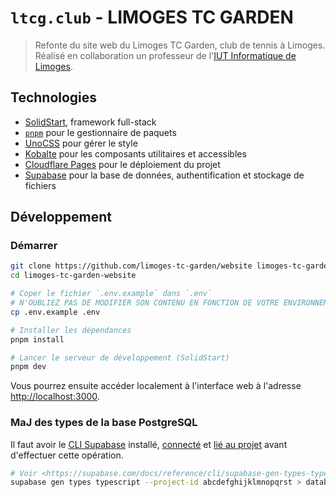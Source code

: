# `ltcg.club` - LIMOGES TC GARDEN

> Refonte du site web du Limoges TC Garden, club de tennis à Limoges.
> Réalisé en collaboration un professeur de l'[IUT Informatique de Limoges](https://iut.unilim.fr).

## Technologies

- [SolidStart](https://start.solidjs.com/), framework full-stack
- [`pnpm`](https://pnpm.io/) pour le gestionnaire de paquets
- [UnoCSS](https://unocss.dev/) pour gérer le style
- [Kobalte](https://kobalte.dev/) pour les composants utilitaires et accessibles
- [Cloudflare Pages](https://pages.cloudflare.com/) pour le déploiement du projet
- [Supabase](https://supabase.com/) pour la base de données, authentification et stockage de fichiers

## Développement

### Démarrer

```bash
git clone https://github.com/limoges-tc-garden/website limoges-tc-garden-website
cd limoges-tc-garden-website

# Coper le fichier `.env.example` dans `.env`
# N'OUBLIEZ PAS DE MODIFIER SON CONTENU EN FONCTION DE VOTRE ENVIRONNEMENT !
cp .env.example .env

# Installer les dépendances
pnpm install

# Lancer le serveur de développement (SolidStart)
pnpm dev
```

Vous pourrez ensuite accéder localement à l'interface web à l'adresse <http://localhost:3000>.

### MaJ des types de la base PostgreSQL

Il faut avoir le [CLI Supabase](https://github.com/supabase/cli) installé, [connecté](https://supabase.com/docs/reference/cli/supabase-login) et [lié au projet](https://supabase.com/docs/reference/cli/supabase-link) avant d'effectuer cette opération.

```bash
# Voir <https://supabase.com/docs/reference/cli/supabase-gen-types-typescript>.
supabase gen types typescript --project-id abcdefghijklmnopqrst > database.types.ts
```
